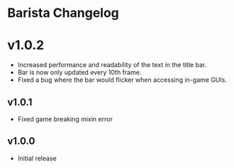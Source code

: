 # Barista Changelog

# v1.0.2
* Increased performance and readability of the text in the title bar.
* Bar is now only updated every 10th frame.
* Fixed a bug where the bar would flicker when accessing in-game GUIs.

## v1.0.1
* Fixed game breaking mixin error

## v1.0.0
* Initial release  